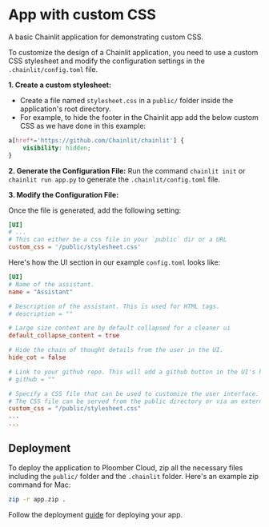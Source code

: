 # App with custom CSS

A basic Chainlit application for demonstrating custom CSS.

To customize the design of a Chainlit application, you need to use a custom CSS stylesheet and modify the configuration settings in the `.chainlit/config.toml` file.

**1. Create a custom stylesheet:**

* Create a file named `stylesheet.css` in a `public/` folder inside the application's root directory. 
* For example, to hide the footer in the Chainlit app add the below custom CSS as we have done in this example:

```css
a[href*='https://github.com/Chainlit/chainlit'] {
    visibility: hidden;
}
```

**2. Generate the Configuration File:** Run the command `chainlit init` or `chainlit run app.py` to generate the `.chainlit/config.toml` file.

**3. Modify the Configuration File:**

Once the file is generated, add the following setting:

```toml
[UI]
# ...
# This can either be a css file in your `public` dir or a URL
custom_css = '/public/stylesheet.css'
```

Here's how the UI section in our example `config.toml` looks like:

```toml
[UI]
# Name of the assistant.
name = "Assistant"

# Description of the assistant. This is used for HTML tags.
# description = ""

# Large size content are by default collapsed for a cleaner ui
default_collapse_content = true

# Hide the chain of thought details from the user in the UI.
hide_cot = false

# Link to your github repo. This will add a github button in the UI's header.
# github = ""

# Specify a CSS file that can be used to customize the user interface.
# The CSS file can be served from the public directory or via an external link.
custom_css = "/public/stylesheet.css"
...
...
```

## Deployment

To deploy the application to Ploomber Cloud, zip all the necessary files including the `public/` folder and the `.chainlit` folder. Here's an example zip command for Mac:

```bash
zip -r app.zip .
```

Follow the deployment [guide](https://docs.cloud.ploomber.io/en/latest/apps/chainlit.html) for deploying your app.

